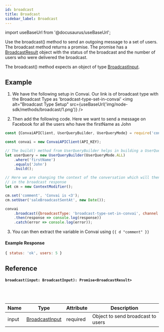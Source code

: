 ```yaml
---
id: broadcast
title: Broadcast
sidebar_label: Broadcast
---
```


import useBaseUrl from '@docusaurus/useBaseUrl';

Use the broadcast() method to send an outgoing message to a set of users. The broadcast method returns a promise. The promise has a [BroadcastResult](../models/broadcast-result) object with the status of the broadcast and the number of users who were delivered the broadcast.

The broadcast() method expects an object of type [BroadcastInput](../models/broadcast-input).

## Example

1. We have the following setup in Convai. Our link is of broadcast type with the Broadcast Type as 'broadcast-type-set-in-convai'
<img alt="Broadcast Type Setup" src={useBaseUrl('img/node-sdk/methods/broadcast/1.png')} />

2. Then add the following code. Here we want to send a message on Facebook for all the users who have the firstName as John

```js
const {ConvaiAPIClient, UserQueryBuilder, UserQueryMode} = require('convai-sdk');

const convai = new ConvaiAPIClient(API_KEY);

// The build() method from UserQueryBuilder helps in building a UserQuery object
let userQuery = new UserQueryBuilder(UserQueryMode.ALL)
    .where('firstName')
    .equals('John')
    .build();

// Here we are changing the context of the conversation which will then be used
// in the broadcast response
let cm = new ContextModifier();

cm.set('comment', 'Convai is <3');
cm.setUser('saleBroadcastSentAt', new Date());

convai
    .broadcast({broadcastType: 'broadcast-type-set-in-convai', channel: 'facebook', userQuery: userQuery, contextModifier: cm})
    .then(response => console.log(response))
    .catch(error => console.log(error));
```

3. You can then extract the variable in Convai using ```{{ d "comment" }}```

#### Example Response

```js
{ status: 'ok', users: 5 }
```

## Reference

#### ```broadcast(input: BroadcastInput): Promise<BroadcastResult>```
<br></br>

| Name  | Type                                        | Attribute | Description                       |
| ----- | ------------------------------------------- | --------- | --------------------------------- |
| input | [BroadcastInput](../models/broadcast-input) | required  | Object to send broadcast to users |